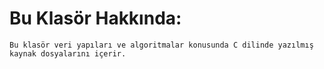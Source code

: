 # Bu Klasör Hakkında:  
```
Bu klasör veri yapıları ve algoritmalar konusunda C dilinde yazılmış kaynak dosyalarını içerir.
```
